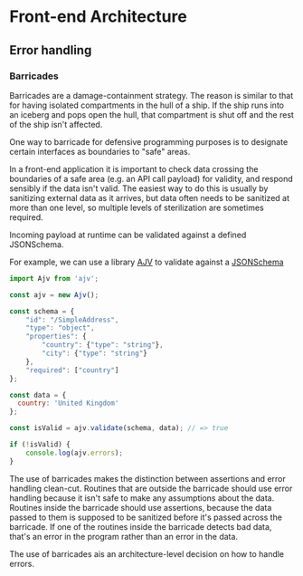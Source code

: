 # Front-end Architecture

## Error handling

### Barricades
Barricades are a damage-containment strategy. The reason is similar to that for having isolated compartments in the hull of a ship.
If the ship runs into an iceberg and pops open the hull, that compartment is shut off and the rest of the ship isn't affected.  

One way to barricade for defensive programming purposes is to designate certain interfaces as boundaries to "safe" areas.  

In a front-end application it is important to check data crossing the boundaries of a safe area (e.g. an API call payload) for validity, and respond sensibly if the data isn't valid. The easiest way to do this is usually by sanitizing external data as it arrives, but data often needs to be sanitized at more than one level, so multiple levels of sterilization are sometimes required.

Incoming payload at runtime can be validated against a defined JSONSchema.  

For example, we can use a library [AJV](https://www.npmjs.com/package/ajv) to validate against a [JSONSchema](https://www.npmjs.com/package/jsonschema)

```javascript
import Ajv from 'ajv';

const ajv = new Ajv();

const schema = {
    "id": "/SimpleAddress",
    "type": "object",
    "properties": {
        "country": {"type": "string"},
        "city": {"type": "string"}
    },
    "required": ["country"]
};

const data = {
  country: 'United Kingdom'
};

const isValid = ajv.validate(schema, data); // => true

if (!isValid) {
    console.log(ajv.errors);
}
```
  
The use of barricades makes the distinction between assertions and error handling clean-cut. Routines that are outside the barricade should use error handling because it isn't safe to make any assumptions about the data. Routines inside the barricade should use assertions, because the data passed to them is supposed to be sanitized before it's passed across the barricade. If one of the routines inside the barricade detects bad data, that's an error in the program rather than an error in the data.

The use of barricades ais an architecture-level decision on how to handle errors.
  
